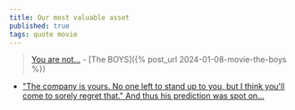 ```yaml
---
title: Our most valuable asset
published: true
tags: quote movie
---
```

> [You are not...](https://www.youtube.com/watch?v=WEyrJ-sCGVo) - [The BOYS]({% post_url 2024-01-08-movie-the-boys %})

- [ "The company is yours. No one left to stand up to you, but I think you'll come to sorely regret that." And thus his prediction was spot on... ](https://www.youtube.com/watch?v=3OBrRuOPqyM)
